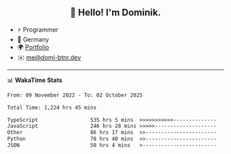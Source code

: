 <h2 align="center">👋 Hello! I'm Dominik.</h2>

- ⚡ Programmer
- 📍 Germany
- 🌍 [Portfolio](https://domi-btnr.dev)
- ✉️ [me@domi-btnr.dev](mailto://me@domi-btnr.dev)

---
📊 **WakaTime Stats**
<!--START_SECTION:waka-->

```txt
From: 09 November 2022 - To: 02 October 2025

Total Time: 1,224 hrs 45 mins

TypeScript                 535 hrs 5 mins  >>>>>>>>>>>--------------   43.69 %
JavaScript                 246 hrs 28 mins >>>>>--------------------   20.13 %
Other                      86 hrs 17 mins  >>-----------------------   07.05 %
Python                     78 hrs 40 mins  >>-----------------------   06.42 %
JSON                       58 hrs 4 mins   >------------------------   04.74 %
```

<!--END_SECTION:waka-->
